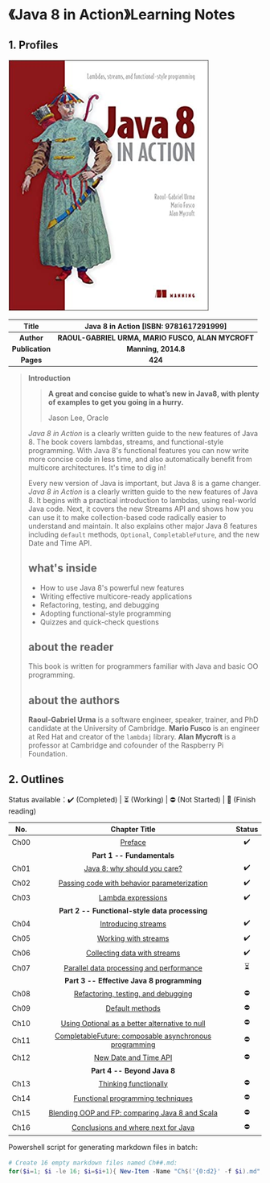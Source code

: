 # 《Java 8 in Action》Learning Notes



## 1. Profiles

![Java 8 in Action cover](assets/cover.png)



|    **Title**    |    **Java 8 in Action** [ISBN: 9781617291999]     |
| :-------------: | :-----------------------------------------------: |
|   **Author**    | **RAOUL-GABRIEL URMA, MARIO FUSCO, ALAN MYCROFT** |
| **Publication** |                **Manning, 2014.8**                |
|    **Pages**    |                      **424**                      |

> **Introduction**
>
> > **A great and concise guide to what’s new in Java8, with plenty of examples to get you going in a hurry.**
> >
> > Jason Lee, Oracle
>
> *Java 8 in Action* is a clearly written guide to the new features of Java 8. The book covers lambdas, streams, and functional-style programming. With Java 8's functional features you can now write more concise code in less time, and also automatically benefit from multicore architectures. It's time to dig in!
>
> Every new version of Java is important, but Java 8 is a game changer. *Java 8 in Action* is a clearly written guide to the new features of Java 8. It begins with a practical introduction to lambdas, using real-world Java code. Next, it covers the new Streams API and shows how you can use it to make collection-based code radically easier to understand and maintain. It also explains other major Java 8 features including `default` methods, `Optional`, `CompletableFuture`, and the new Date and Time API.
>
> ## what's inside
>
> - How to use Java 8's powerful new features
> - Writing effective multicore-ready applications
> - Refactoring, testing, and debugging
> - Adopting functional-style programming
> - Quizzes and quick-check questions
>
> ## about the reader
>
> This book is written for programmers familiar with Java and basic OO programming.
>
> ## about the authors
>
> **Raoul-Gabriel Urma** is a software engineer, speaker, trainer, and PhD candidate at the University of Cambridge. **Mario Fusco** is an engineer at Red Hat and creator of the `lambdaj` library. **Alan Mycroft** is a professor at Cambridge and cofounder of the Raspberry Pi Foundation.



## 2. Outlines

Status available：:heavy_check_mark: (Completed) | :hourglass_flowing_sand: (Working) | :no_entry: (Not Started) | :orange_book: (Finish reading)

| No.  |                        Chapter Title                         |          Status          |
| :--: | :----------------------------------------------------------: | :----------------------: |
| Ch00 |                     [Preface](./Ch00.md)                     |    :heavy_check_mark:    |
|      |                  **Part 1 -- Fundamentals**                  |                          |
| Ch01 |          [Java 8: why should you care?](./Ch01.md)           |    :heavy_check_mark:    |
| Ch02 |   [Passing code with behavior parameterization](./Ch02.md)   |    :heavy_check_mark:    |
| Ch03 |               [Lambda expressions](./Ch03.md)                |    :heavy_check_mark:    |
|      |        **Part 2 -- Functional-style data processing**        |                          |
| Ch04 |               [Introducing streams](./Ch04.md)               |    :heavy_check_mark:    |
| Ch05 |              [Working with streams](./Ch05.md)               |    :heavy_check_mark:    |
| Ch06 |          [Collecting data with streams](./Ch06.md)           |    :heavy_check_mark:    |
| Ch07 |    [Parallel data processing and performance](./Ch07.md)     | :hourglass_flowing_sand: |
|      |          **Part 3 -- Effective Java 8 programming**          |                          |
| Ch08 |       [Refactoring, testing, and debugging](./Ch08.md)       |        :no_entry:        |
| Ch09 |                 [Default methods](./Ch09.md)                 |        :no_entry:        |
| Ch10 | [Using Optional as a better alternative to null](./Ch10.md)  |        :no_entry:        |
| Ch11 | [CompletableFuture: composable asynchronous programming](./Ch11.md) |        :no_entry:        |
| Ch12 |              [New Date and Time API](./Ch12.md)              |        :no_entry:        |
|      |                 **Part 4 -- Beyond Java 8**                  |                          |
| Ch13 |              [Thinking functionally](./Ch13.md)              |        :no_entry:        |
| Ch14 |        [Functional programming techniques](./Ch14.md)        |        :no_entry:        |
| Ch15 | [Blending OOP and FP: comparing Java 8 and Scala](./Ch15.md) |        :no_entry:        |
| Ch16 |       [Conclusions and where next for Java](./Ch16.md)       |        :no_entry:        |



Powershell script for generating markdown files in batch:

```powershell
# Create 16 empty markdown files named Ch##.md:
for($i=1; $i -le 16; $i=$i+1){ New-Item -Name "Ch$('{0:d2}' -f $i).md"; }
```

